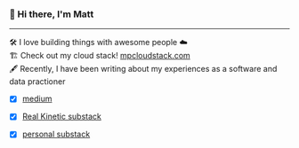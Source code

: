 ### 👋 Hi there, I'm Matt
<hr>

🛠️ I love building things with awesome people :cloud: \
🏗️ Check out my cloud stack! [mpcloudstack.com](https://mpcloudstack.com/) \
🖋️ Recently, I have been writing about my experiences as a software and data practioner
   - [x] [medium](https://medium.com/@matt.perreault)
   - [x] [Real Kinetic substack](https://realkinetic.substack.com/)
   - [x] [personal substack](https://mattperreault.substack.com)
  
